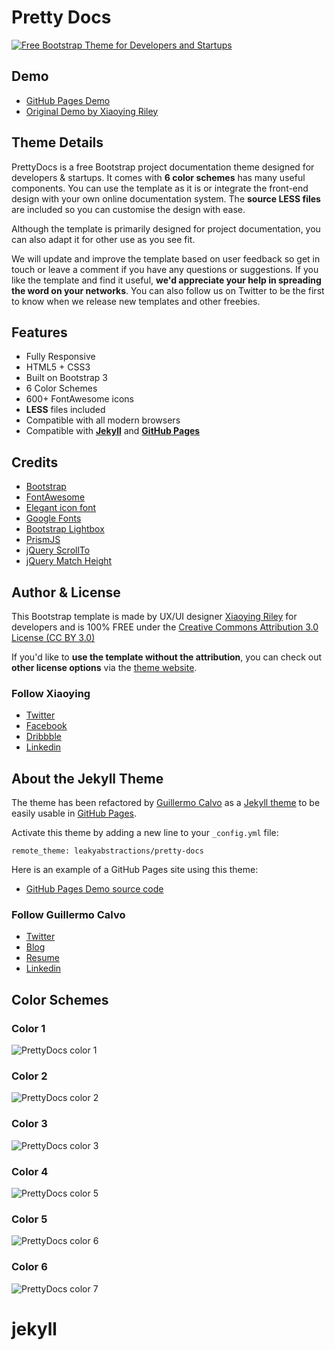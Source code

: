 # Pretty Docs

[![Free Bootstrap Theme for Developers and Startups](https://github.com/LeakyAbstractions/pretty-docs/blob/master/assets/images/thumb.png?raw=true)](http://themes.3rdwavemedia.com/website-templates/prettydocs-free-bootstrap-theme-developers-and-startups/)


## Demo

- [GitHub Pages Demo](https://leakyabstractions.github.io/pretty-docs/)
- [Original Demo by Xiaoying Riley](http://themes.3rdwavemedia.com/demo/prettydocs/)


## Theme Details

PrettyDocs is a free Bootstrap project documentation theme designed for developers & startups. It comes with
**6 color schemes** has many useful components. You can use the template as it is or integrate the front-end design
with your own online documentation system. The **source LESS files** are included so you can customise the design with
ease.

Although the template is primarily designed for project documentation, you can also adapt it for other use as you see
fit.

We will update and improve the template based on user feedback so get in touch or leave a comment if you have any
questions or suggestions. If you like the template and find it useful,
**we'd appreciate your help in spreading the word on your networks**. You can also follow us on Twitter to be the first
to know when we release new templates and other freebies.


## Features

- Fully Responsive
- HTML5 + CSS3
- Built on Bootstrap 3
- 6 Color Schemes
- 600+ FontAwesome icons
- **LESS** files included
- Compatible with all modern browsers
- Compatible with [**Jekyll**](https://jekyllrb.com/) and [**GitHub Pages**](https://pages.github.com/)


## Credits

- [Bootstrap](http://getbootstrap.com/)
- [FontAwesome](http://fortawesome.github.io/Font-Awesome/)
- [Elegant icon font](http://www.elegantthemes.com/blog/resources/elegant-icon-font)
- [Google Fonts](https://fonts.google.com/)
- [Bootstrap Lightbox](http://ashleydw.github.io/lightbox/)
- [PrismJS](http://prismjs.com/)
- [jQuery ScrollTo](http://flesler.blogspot.co.uk/2007/10/jqueryscrollto.html)
- [jQuery Match Height](http://http://brm.io/jquery-match-height/)


## Author & License

This Bootstrap template is made by UX/UI designer [Xiaoying Riley](https://twitter.com/3rdwave_themes) for developers
and is 100% FREE under the
[Creative Commons Attribution 3.0 License (CC BY 3.0)](http://creativecommons.org/licenses/by/3.0/)

If you'd like to **use the template without the attribution**, you can check out **other license options** via the
[theme website](http://themes.3rdwavemedia.com/website-templates/prettydocs-free-bootstrap-theme-developers-and-startups/).

### Follow Xiaoying

- [Twitter](https://twitter.com/3rdwave_themes)
- [Facebook](https://www.facebook.com/3rdwavethemes/)
- [Dribbble](https://dribbble.com/Xiaoying)
- [Linkedin](https://uk.linkedin.com/in/xiaoying)


## About the Jekyll Theme

The theme has been refactored by [Guillermo Calvo](https://guillermo.in/) as a [Jekyll theme](https://jekyllrb.com/) to
be easily usable in [GitHub Pages](https://pages.github.com/).

Activate this theme by adding a new line to your `_config.yml` file:

```
remote_theme: leakyabstractions/pretty-docs
```

Here is an example of a GitHub Pages site using this theme:

- [GitHub Pages Demo source code](https://github.com/LeakyAbstractions/pretty-docs/tree/gh-pages)

### Follow Guillermo Calvo

- [Twitter](https://twitter.com/gcalvo)
- [Blog](https://leakyabstractions.com/)
- [Resume](https://guillermo.in/)
- [Linkedin](https://www.linkedin.com/in/guillermocalvo)


## Color Schemes

### Color 1

![PrettyDocs color 1](http://themes.3rdwavemedia.com/wp-content/uploads/2015/12/prettydocs-page-1.jpg)

### Color 2

![PrettyDocs color 2](http://themes.3rdwavemedia.com/wp-content/uploads/2015/12/prettydocs-page-2.jpg)

### Color 3

![PrettyDocs color 3](http://themes.3rdwavemedia.com/wp-content/uploads/2015/12/prettydocs-page-3.jpg)

### Color 4

![PrettyDocs color 5](http://themes.3rdwavemedia.com/wp-content/uploads/2015/12/prettydocs-page-4.jpg)

### Color 5

![PrettyDocs color 6](http://themes.3rdwavemedia.com/wp-content/uploads/2015/12/prettydocs-page-5.jpg)

### Color 6

![PrettyDocs color 7](http://themes.3rdwavemedia.com/wp-content/uploads/2015/12/prettydocs-page-6.jpg)
# jekyll
